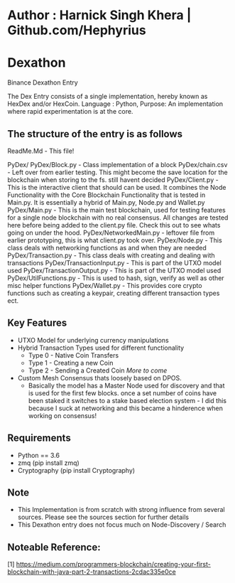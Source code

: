 # Author : Harnick Singh Khera | Github.com/Hephyrius

# Dexathon
Binance Dexathon Entry

The Dex Entry consists of a single implementation, hereby known as HexDex and/or HexCoin. 
Language : Python, Purpose: An implementation where rapid experimentation is at the core.

## The structure of the entry is as follows

ReadMe.Md - This file!

PyDex/
PyDex/Block.py - Class implementation of a block
PyDex/chain.csv - Left over from earlier testing. This might become the save location for the blockchain when storing to the fs. still havent decided
PyDex/Client.py - This is the interactive client that should can be used. It combines the Node Functionality with the Core Blockchain Functionality that is tested in Main.py. It is essentially a hybrid of Main.py, Node.py and Wallet.py
PyDex/Main.py - This is the main test blockchain, used for testing features for a single node blockchain with no real consensus. All changes are tested here before being added to the client.py file. Check this out to see whats going on under the hood.
PyDex/NetworkedMain.py - leftover file from earlier prototyping, this is what client.py took over.
PyDex/Node.py - This class deals with networking functions as and when they are needed
PyDex/Transaction.py - This class deals with creating and dealing with transactions
PyDex/TransactionInput.py - This is part of the UTXO model used
PyDex/TransactionOutput.py - This is part of the UTXO model used
PyDex/UtilFunctions.py - This is used to hash, sign, verify as well as other misc helper functions
PyDex/Wallet.py - This provides core crypto functions such as creating a keypair, creating different transaction types ect.

## Key Features

* UTXO Model for underlying currency manipulations
* Hybrid Transaction Types used for different functionality
	* Type 0 - Native Coin Transfers
	* Type 1 - Creating a new Coin
	* Type 2 - Sending a Created Coin
	*More to come*
* Custom Mesh Consensus thats loosely based on DPOS.
	* Basically the model has a Master Node used for discovery and that is used for the first few blocks. once a set number of coins have been staked it switches to a stake based election system - I did this because I suck at networking and this became a hinderence when working on consensus!


## Requirements

* Python == 3.6
* zmq (pip install zmq)
* Cryptography (pip install Cryptography)

## Note 

* This Implementation is from scratch with strong influence from several sources. Please see the sources section for further details
* This Dexathon entry does not focus much on Node-Discovery / Search 

## Noteable Reference:
[1] https://medium.com/programmers-blockchain/creating-your-first-blockchain-with-java-part-2-transactions-2cdac335e0ce